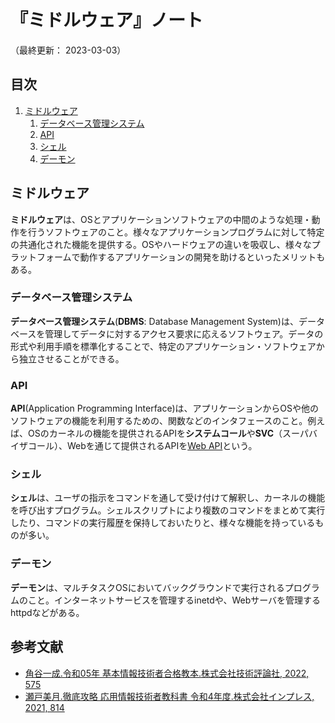 # 『ミドルウェア』ノート

（最終更新： 2023-03-03）


## 目次

1. [ミドルウェア](#ミドルウェア)
	1. [データベース管理システム](#データベース管理システム)
	1. [API](#api)
	1. [シェル](#シェル)
	1. [デーモン](#デーモン)


## ミドルウェア

**ミドルウェア**は、OSとアプリケーションソフトウェアの中間のような処理・動作を行うソフトウェアのこと。様々なアプリケーションプログラムに対して特定の共通化された機能を提供する。OSやハードウェアの違いを吸収し、様々なプラットフォームで動作するアプリケーションの開発を助けるといったメリットもある。

### データベース管理システム

**データベース管理システム**(**DBMS**: Database Management System)は、データベースを管理してデータに対するアクセス要求に応えるソフトウェア。データの形式や利用手順を標準化することで、特定のアプリケーション・ソフトウェアから独立させることができる。

### API

**API**(Application Programming Interface)は、アプリケーションからOSや他のソフトウェアの機能を利用するための、関数などのインタフェースのこと。例えば、OSのカーネルの機能を提供されるAPIを**システムコール**や**SVC**（スーパバイザコール）、Webを通じて提供されるAPIを[Web API](../../../../network/_/chapters/web.md#web-api)という。

### シェル

**シェル**は、ユーザの指示をコマンドを通して受け付けて解釈し、カーネルの機能を呼び出すプログラム。シェルスクリプトにより複数のコマンドをまとめて実行したり、コマンドの実行履歴を保持しておいたりと、様々な機能を持っているものが多い。

### デーモン

**デーモン**は、マルチタスクOSにおいてバックグラウンドで実行されるプログラムのこと。インターネットサービスを管理するinetdや、Webサーバを管理するhttpdなどがある。


## 参考文献

- [角谷一成.令和05年 基本情報技術者合格教本.株式会社技術評論社, 2022, 575](https://gihyo.jp/book/2022/978-4-297-13164-7)
- [瀬戸美月.徹底攻略 応用情報技術者教科書 令和4年度.株式会社インプレス, 2021, 814](https://book.impress.co.jp/books/1121101057)
